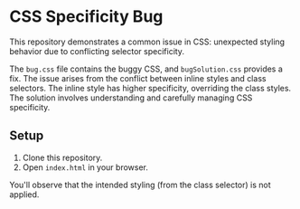 # CSS Specificity Bug

This repository demonstrates a common issue in CSS: unexpected styling behavior due to conflicting selector specificity.

The `bug.css` file contains the buggy CSS, and `bugSolution.css` provides a fix.  The issue arises from the conflict between inline styles and class selectors. The inline style has higher specificity, overriding the class styles. The solution involves understanding and carefully managing CSS specificity.

## Setup

1. Clone this repository.
2. Open `index.html` in your browser.

You'll observe that the intended styling (from the class selector) is not applied.